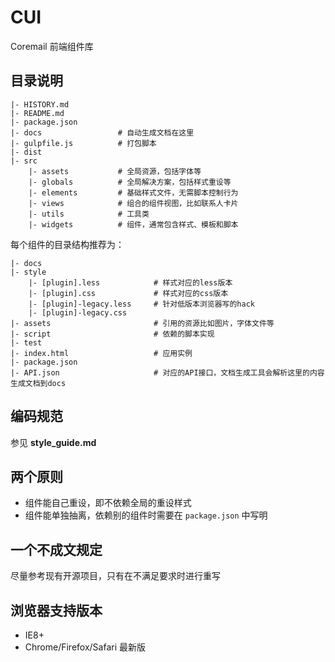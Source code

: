 # CUI
Coremail 前端组件库

## 目录说明

    |- HISTORY.md
    |- README.md
    |- package.json
    |- docs                 # 自动生成文档在这里
    |- gulpfile.js          # 打包脚本
    |- dist
    |- src
        |- assets           # 全局资源，包括字体等
        |- globals          # 全局解决方案，包括样式重设等
        |- elements         # 基础样式文件，无需脚本控制行为
        |- views            # 组合的组件视图，比如联系人卡片
        |- utils            # 工具类
        |- widgets          # 组件，通常包含样式、模板和脚本


每个组件的目录结构推荐为：

    |- docs
    |- style
        |- [plugin].less            # 样式对应的less版本
        |- [plugin].css             # 样式对应的css版本
        |- [plugin]-legacy.less     # 针对低版本浏览器写的hack
        |- [plugin]-legacy.css
    |- assets                       # 引用的资源比如图片，字体文件等
    |- script                       # 依赖的脚本实现
    |- test
    |- index.html                   # 应用实例
    |- package.json
    |- API.json                     # 对应的API接口，文档生成工具会解析这里的内容生成文档到docs


## 编码规范
参见 **style_guide.md**


## 两个原则

- 组件能自己重设，即不依赖全局的重设样式
- 组件能单独抽离，依赖别的组件时需要在 `package.json` 中写明


## 一个不成文规定
尽量参考现有开源项目，只有在不满足要求时进行重写


## 浏览器支持版本
- IE8+
- Chrome/Firefox/Safari 最新版
